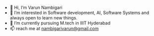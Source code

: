 - 👋 Hi, I’m Varun Nambigari
- 👀 I’m interested in Software development, AI, Software Systems and always open to learn new things.
- 🌱 I’m currently pursuing M.tech in IIIT Hyderabad
- 📫 reach me at nambigarivarun@gmail.com

<!---
2020201079/2020201079 is a ✨ special ✨ repository because its `README.md` (this file) appears on your GitHub profile.
You can click the Preview link to take a look at your changes.
--->
